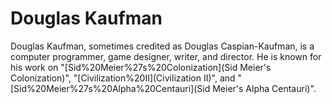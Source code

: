 # Douglas Kaufman

Douglas Kaufman, sometimes credited as Douglas Caspian-Kaufman, is a computer programmer, game designer, writer, and director. He is known for his work on "[Sid%20Meier%27s%20Colonization](Sid Meier's Colonization)", "[Civilization%20II](Civilization II)", and "[Sid%20Meier%27s%20Alpha%20Centauri](Sid Meier's Alpha Centauri)".